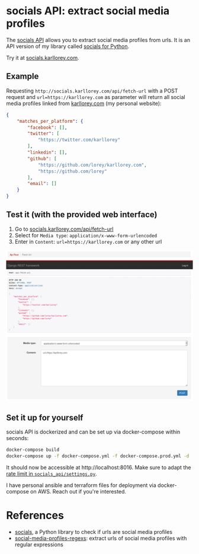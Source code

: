 # socials API: extract social media profiles
The [socials API](http://socials.karllorey.com) allows you to extract social media profiles from urls.
It is an API version of my library called [socials for Python](https://github.com/lorey/socials).

Try it at [socials.karllorey.com](http://socials.karllorey.com).

## Example
Requesting `http://socials.karllorey.com/api/fetch-url` 
with a POST request and `url=https://karllorey.com` as parameter 
will return all social media profiles 
linked from [karllorey.com](https://karllorey.com) (my personal website):

```json
{
    "matches_per_platform": {
        "facebook": [],
        "twitter": [
            "https://twitter.com/karllorey"
        ],
        "linkedin": [],
        "github": [
            "https://github.com/lorey/karllorey.com",
            "https://github.com/lorey"
        ],
        "email": []
    }
}
```

## Test it (with the provided web interface)
1. Go to [socials.karllorey.com/api/fetch-url](http://socials.karllorey.com/api/fetch-url)
2. Select for `Media type`: `application/x-www-form-urlencoded`
3. Enter in `Content`: `url=https://karllorey.com` or any other url

![Screenshot of socials API's browsable API](.github/socials-api-screenshot.png)

## Set it up for yourself
socials API is dockerized and can be set up via docker-compose within seconds:
```bash
docker-compose build
docker-compose up -f docker-compose.yml -f docker-compose.prod.yml -d
```

It should now be accessible at http://localhost:8016.
Make sure to adapt the [rate limit in `socials_api/settings.py`](socials_api/settings.py).

I have personal ansible and terraform files for deployment via docker-compose on AWS.
Reach out if you're interested.

# References
- [socials](https://github.com/lorey/socials), a Python library to check if urls are social media profiles
- [social-media-profiles-regexs](https://github.com/lorey/social-media-profiles-regexs):
  extract urls of social media profiles with regular expressions
